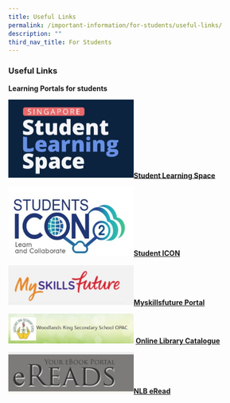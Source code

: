 ```yaml
---
title: Useful Links
permalink: /important-information/for-students/useful-links/
description: ""
third_nav_title: For Students
---
```

###  **Useful Links**
**Learning Portals for students**



<img src="/images/Important Links/WRSS SLS1.jpg" style="width:50%">[**Student Learning Space**](https://vle.learning.moe.edu.sg/login)

<img src="/images/Important Links/WRSS ICON.jpg" style="width:50%">[**Student ICON**](https://workspace.google.com/)

<img src="/images/Important Links/WRSS Skills.jpg" style="width:50%">[**Myskillsfuture Portal**](https://www.myskillsfuture.gov.sg/content/student/en/secondary.html)

<img src="/images/Important Links/WRSS Library1.jpg" style="width:50%"> [**Online Library Catalogue**](https://schoolibrary.moe.edu.sg/woodlandsringsec/cgi-bin/spydus.exe/MSGTRN/WPAC/HOME)


<img src="/images/Important Links/WRSS NLB1.jpg" style="width:50%">[**NLB eRead**](https://eresources.nlb.gov.sg/ereads/)